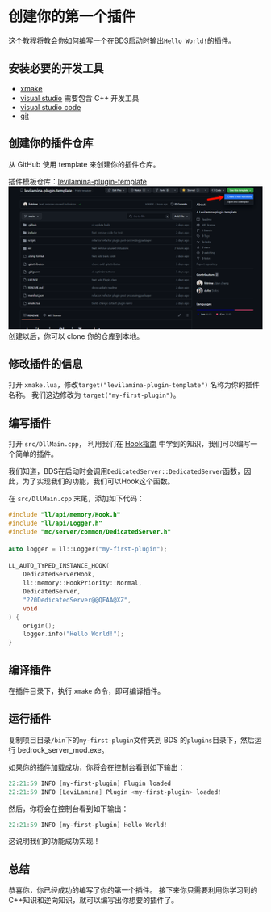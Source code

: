 # 创建你的第一个插件
这个教程将教会你如何编写一个在BDS启动时输出`Hello World!`的插件。

## 安装必要的开发工具
- [xmake](https://xmake.io/#/zh-cn/guide/installation)
- [visual studio](https://visualstudio.microsoft.com/zh-hans/vs/) 需要包含 C++ 开发工具
- [visual studio code](https://code.visualstudio.com/)
- [git](https://git-scm.com/downloads)

## 创建你的插件仓库
从 GitHub 使用 template 来创建你的插件仓库。

插件模板仓库：[levilamina-plugin-template](https://github.com/LiteLDev/levilamina-plugin-template)
![Alt text](img/levilamina-plugin-template.png)
创建以后，你可以 clone 你的仓库到本地。

## 修改插件的信息
打开 `xmake.lua`，修改`target("levilamina-plugin-template")` 名称为你的插件名称。
我们这边修改为 `target("my-first-plugin")`。

## 编写插件
打开 `src/DllMain.cpp`，
利用我们在 [Hook指南](../../guides/hook_guide) 中学到的知识，我们可以编写一个简单的插件。

我们知道，BDS在启动时会调用`DedicatedServer::DedicatedServer`函数，因此，为了实现我们的功能，我们可以Hook这个函数。

在 `src/DllMain.cpp` 末尾，添加如下代码：
```cpp
#include "ll/api/memory/Hook.h"
#include "ll/api/Logger.h"
#include "mc/server/common/DedicatedServer.h"

auto logger = ll::Logger("my-first-plugin");

LL_AUTO_TYPED_INSTANCE_HOOK(
    DedicatedServerHook,
    ll::memory::HookPriority::Normal,
    DedicatedServer,
    "??0DedicatedServer@@QEAA@XZ",
    void
) {
    origin();
    logger.info("Hello World!");
}
```

## 编译插件
在插件目录下，执行 `xmake` 命令，即可编译插件。

## 运行插件
复制项目目录`/bin`下的`my-first-plugin`文件夹到 BDS 的`plugins`目录下，然后运行 bedrock_server_mod.exe。

如果你的插件加载成功，你将会在控制台看到如下输出：
```powershell  
22:21:59 INFO [my-first-plugin] Plugin loaded
22:21:59 INFO [LeviLamina] Plugin <my-first-plugin> loaded!
```

然后，你将会在控制台看到如下输出：
```powershell
22:21:59 INFO [my-first-plugin] Hello World!
```

这说明我们的功能成功实现！

## 总结
恭喜你，你已经成功的编写了你的第一个插件。
接下来你只需要利用你学习到的C++知识和逆向知识，就可以编写出你想要的插件了。




